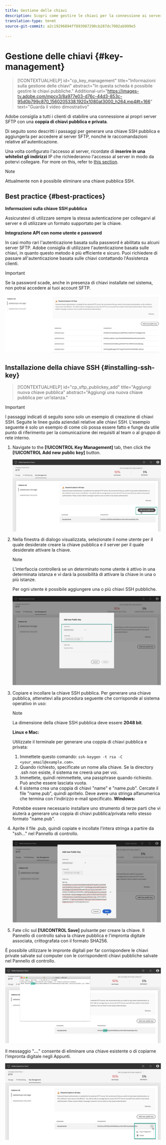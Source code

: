 ```yaml
---
title: Gestione delle chiavi
description: Scopri come gestire le chiavi per la connessione ai server SFTP
translation-type: tm+mt
source-git-commit: a2c19296894ff893987290cb287dc7002ab999e5

---
```



# Gestione delle chiavi {#key-management}

>[!CONTEXTUALHELP]
>id=&quot;cp_key_management&quot;
>title=&quot;Informazioni sulla gestione delle chiavi&quot;
>abstract=&quot;In questa scheda è possibile gestire le chiavi pubbliche.&quot;
>Additional-url=&quot;https://images-tv.adobe.com/mpcv3/8a977e03-d76c-44d3-853c-95d0b799c870_1560205338.1920x1080at3000_h264.mp4#t=166&quot; text=&quot;Guarda il video dimostrativo&quot;

Adobe consiglia a tutti i clienti di stabilire una connessione ai propri server SFTP con una **coppia di chiavi pubblica e privata**.

Di seguito sono descritti i passaggi per generare una chiave SSH pubblica e aggiungerla per accedere al server SFTP, nonché le raccomandazioni relative all&#39;autenticazione.

Una volta configurato l&#39;accesso al server, ricordate di **inserire in una whitelist gli indirizzi** IP che richiederanno l&#39;accesso al server in modo da potervi collegare. For more on this, refer to [this section](../../instances-settings/using/ip-whitelisting-instance-access.md).

>[!NOTE]
>
>Attualmente non è possibile eliminare una chiave pubblica SSH.

## Best practice {#best-practices}

**Informazioni sulla chiave SSH pubblica**

Assicuratevi di utilizzare sempre la stessa autenticazione per collegarvi al server e di utilizzare un formato supportato per la chiave.

**Integrazione API con nome utente e password**

In casi molto rari l&#39;autenticazione basata sulla password è abilitata su alcuni server SFTP. Adobe consiglia di utilizzare l&#39;autenticazione basata sulle chiavi, in quanto questo metodo è più efficiente e sicuro. Puoi richiedere di passare all&#39;autenticazione basata sulle chiavi contattando l&#39;Assistenza clienti.

>[!IMPORTANT]
>
>Se la password scade, anche in presenza di chiavi installate nel sistema, non potrai accedere ai tuoi account SFTP.

![](assets/control_panel_passwordexpires.png)

## Installazione della chiave SSH {#installing-ssh-key}

>[!CONTEXTUALHELP]
>id=&quot;cp_sftp_publickey_add&quot;
>title=&quot;Aggiungi nuova chiave pubblica&quot;
>abstract=&quot;Aggiungi una nuova chiave pubblica per un’istanza.&quot;

>[!IMPORTANT]
>
>I passaggi indicati di seguito sono solo un esempio di creazione di chiavi SSH. Seguite le linee guida aziendali relative alle chiavi SSH. L&#39;esempio seguente è solo un esempio di come ciò possa essere fatto e funge da utile punto di riferimento per la comunicazione dei requisiti al team o al gruppo di rete interno.

1. Navigate to the **[!UICONTROL Key Management]** tab, then click the **[!UICONTROL Add new public key]** button.

   ![](assets/key0.png)

1. Nella finestra di dialogo visualizzata, selezionate il nome utente per il quale desiderate creare la chiave pubblica e il server per il quale desiderate attivare la chiave.

   >[!NOTE]
   >
   >L&#39;interfaccia controllerà se un determinato nome utente è attivo in una determinata istanza e vi darà la possibilità di attivare la chiave in una o più istanze.
   >
   >Per ogni utente è possibile aggiungere una o più chiavi SSH pubbliche.

   ![](assets/key1.png)

1. Copiare e incollare la chiave SSH pubblica. Per generare una chiave pubblica, attenetevi alla procedura seguente che corrisponde al sistema operativo in uso:

   >[!NOTE]
   >
   >La dimensione della chiave SSH pubblica deve essere **2048 bit**.

   **Linux e Mac:**

   Utilizzate il terminale per generare una coppia di chiavi pubblica e privata:
   1. Immettete questo comando: `ssh-keygen -t rsa -C <your_email@example.com>`.
   1. Quando richiesto, specificate un nome alla chiave. Se la directory .ssh non esiste, il sistema ne creerà una per voi.
   1. Immettete, quindi reimmettete, una passphrase quando richiesto. Può anche essere lasciata vuota.
   1. Il sistema crea una coppia di chiavi &quot;name&quot; e &quot;name.pub&quot;. Cercate il file &quot;name.pub&quot;, quindi apritelo. Deve avere una stringa alfanumerica che termina con l&#39;indirizzo e-mail specificato.
   **Windows:**

   Potrebbe essere necessario installare uno strumento di terze parti che vi aiuterà a generare una coppia di chiavi pubblica/privata nello stesso formato &quot;name.pub&quot;.

1. Aprite il file .pub, quindi copiate e incollate l’intera stringa a partire da &quot;ssh...&quot; nel Pannello di controllo.

   ![](assets/publickey.png)

1. Fate clic sul **[!UICONTROL Save]** pulsante per creare la chiave. Il Pannello di controllo salva la chiave pubblica e l&#39;impronta digitale associata, crittografata con il formato SHA256.

È possibile utilizzare le impronte digitali per far corrispondere le chiavi private salvate sul computer con le corrispondenti chiavi pubbliche salvate nel Pannello di controllo.

![](assets/fingerprint_compare.png)

Il messaggio &quot;**...**&quot; consente di eliminare una chiave esistente o di copiarne l’impronta digitale negli Appunti.

![](assets/key_options.png)
